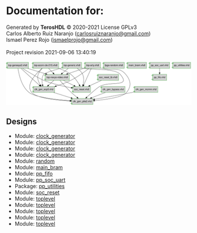 # Documentation for: 

Generated by **TerosHDL** © 2020-2021 License GPLv3<br>Carlos Alberto Ruiz Naranjo (carlosruiznaranjo@gmail.com)<br>Ismael Perez Rojo (ismaelprojo@gmail.com)<br><br>Project revision 2021-09-06 13:40:19<br><br>
![system](./doc_internal/dependency_graph.svg "System")
## Designs

- Module: [clock_generator ](./doc_internal/clk_gen_bypass.md)
- Module: [clock_generator ](./doc_internal/clk_gen_ecp5.md)
- Module: [clock_generator ](./doc_internal/clk_gen_mcmm.md)
- Module: [clock_generator ](./doc_internal/clk_gen_plle2.md)
- Module: [random ](./doc_internal/fpga-random.md)
- Module: [main_bram ](./doc_internal/main_bram.md)
- Module: [pp_fifo ](./doc_internal/pp_fifo.md)
- Module: [pp_soc_uart ](./doc_internal/pp_soc_uart.md)
- Package: [pp_utilities ](./doc_internal/pp_utilities.md)
- Module: [soc_reset ](./doc_internal/soc_reset.md)
- Module: [toplevel ](./doc_internal/top-acorn-cle-215.md)
- Module: [toplevel ](./doc_internal/top-arty.md)
- Module: [toplevel ](./doc_internal/top-generic.md)
- Module: [toplevel ](./doc_internal/top-genesys2.md)
- Module: [toplevel ](./doc_internal/top-nexys-video.md)

